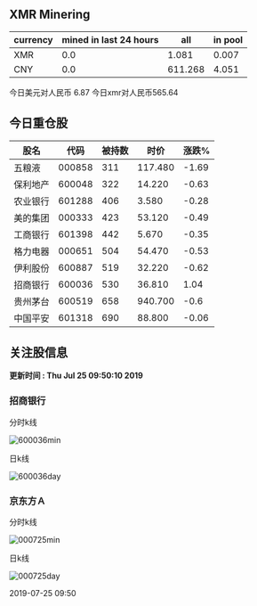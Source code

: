 ## XMR Minering

|currency|mined in last 24 hours|all|in pool|
|---|---|---|---|
|XMR|0.0|1.081|0.007|
|CNY|0.0|611.268|4.051|

今日美元对人民币 6.87	今日xmr对人民币565.64


## 今日重仓股 

|股名|代码|被持数|时价|涨跌%|
|---|---|---|---|---|
|五粮液|000858|311|117.480|-1.69|
|保利地产|600048|322|14.220|-0.63|
|农业银行|601288|406|3.580|-0.28|
|美的集团|000333|423|53.120|-0.49|
|工商银行|601398|442|5.670|-0.35|
|格力电器|000651|504|54.470|-0.53|
|伊利股份|600887|519|32.220|-0.62|
|招商银行|600036|530|36.810|1.04|
|贵州茅台|600519|658|940.700|-0.6|
|中国平安|601318|690|88.800|-0.06|

## 关注股信息
**更新时间 : Thu Jul 25 09:50:10 2019**
### 招商银行 
分时k线

![600036min](http://image.sinajs.cn/newchart/min/n/sh600036.gif)

日k线

![600036day](http://image.sinajs.cn/newchart/daily/n/sh600036.gif)

### 京东方Ａ 
分时k线

![000725min](http://image.sinajs.cn/newchart/min/n/sz000725.gif)

日k线

![000725day](http://image.sinajs.cn/newchart/daily/n/sz000725.gif)

2019-07-25 09:50